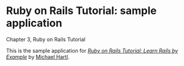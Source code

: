# Ruby on Rails Tutorial: sample application

Chapter 3, Ruby on Rails Tutorial

This is the sample application for
[*Ruby on Rails Tutorial: Learn Rails by Example*](http://railstutorial.org/)
by [Michael Hartl](http://michaelhartl.com/).
